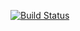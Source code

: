 [![Build Status](https://travis-ci.org/AnzhelikaLisenkova/lab08.svg?branch=master)](https://travis-ci.org/AnzhelikaLisenkova/lab08)
